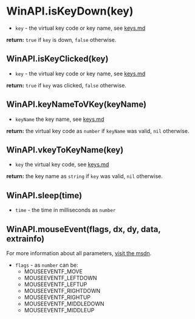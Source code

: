 #
# WinAPI.isKeyDown(key)
* `key` - the virtual key code or key name, see [keys.md](https://github.com/ReactiioN1337/exec-info/blob/master/doc/keys.md)

**return:** `true` if `key` is down, `false` otherwise.

## WinAPI.isKeyClicked(key)
* `key` - the virtual key code or key name, see [keys.md](https://github.com/ReactiioN1337/exec-info/blob/master/doc/keys.md)

**return:** `true` if `key` was clicked, `false` otherwise.

## WinAPI.keyNameToVKey(keyName)
* `keyName` the key name, see [keys.md](https://github.com/ReactiioN1337/exec-info/blob/master/doc/keys.md)

**return:** the virtual key code as `number` if `keyName` was valid, `nil` otherwise.

## WinAPI.vkeyToKeyName(key)
* `key` the virtual key code, see [keys.md](https://github.com/ReactiioN1337/exec-info/blob/master/doc/keys.md)

**return:** the key name as `string` if `key` was valid, `nil` otherwise.

## WinAPI.sleep(time)
* `time` - the time in milliseconds as `number`

## WinAPI.mouseEvent(flags, dx, dy, data, extrainfo)
For more information about all parameters, [visit the msdn](https://msdn.microsoft.com/en-us/library/windows/desktop/ms646260(v=vs.85).aspx).
* `flags` - as `number` can be:
  * MOUSEEVENTF_MOVE
  * MOUSEEVENTF_LEFTDOWN
  * MOUSEEVENTF_LEFTUP
  * MOUSEEVENTF_RIGHTDOWN
  * MOUSEEVENTF_RIGHTUP
  * MOUSEEVENTF_MIDDLEDOWN
  * MOUSEEVENTF_MIDDLEUP
  
